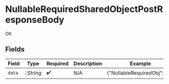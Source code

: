 # NullableRequiredSharedObjectPostResponseBody

OK


## Fields

| Field                        | Type                         | Required                     | Description                  | Example                      |
| ---------------------------- | ---------------------------- | ---------------------------- | ---------------------------- | ---------------------------- |
| `data`                       | *::String*                   | :heavy_check_mark:           | N/A                          | {"NullableRequiredObj":null} |